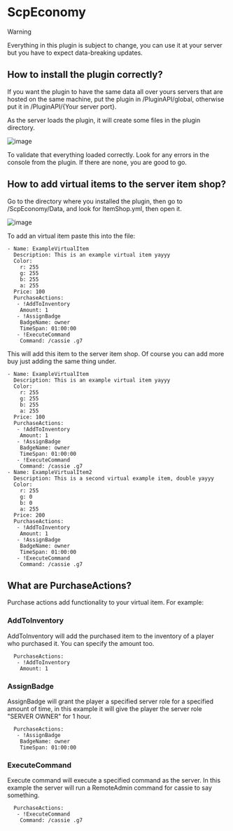 # ScpEconomy

> [!WARNING]
> Everything in this plugin is subject to change, you can use it at your server but you have to expect data-breaking updates.

## How to install the plugin correctly?

If you want the plugin to have the same data all over yours servers that are hosted on the same machine, put the plugin in /PluginAPI/global, otherwise put it in /PluginAPI/{Your server port}.

As the server loads the plugin, it will create some files in the plugin directory.

![image](https://github.com/user-attachments/assets/f3a5250b-8bc8-434b-8ee4-daecbde8e672)

To validate that everything loaded correctly. Look for any errors in the console from the plugin. If there are none, you are good to go.

## How to add virtual items to the server item shop?

Go to the directory where you installed the plugin, then go to /ScpEconomy/Data, and look for ItemShop.yml, then open it.

![image](https://github.com/user-attachments/assets/533fd320-ada6-4757-94a1-42026eaf35a4)

To add an virtual item paste this into the file:

```
- Name: ExampleVirtualItem
  Description: This is an example virtual item yayyy
  Color:
    r: 255
    g: 255
    b: 255
    a: 255
  Price: 100
  PurchaseActions:
   - !AddToInventory
    Amount: 1
   - !AssignBadge
    BadgeName: owner
    TimeSpan: 01:00:00
   - !ExecuteCommand
    Command: /cassie .g7
```

This will add this item to the server item shop.
Of course you can add more buy just adding the same thing under.

```
- Name: ExampleVirtualItem
  Description: This is an example virtual item yayyy
  Color:
    r: 255
    g: 255
    b: 255
    a: 255
  Price: 100
  PurchaseActions:
   - !AddToInventory
    Amount: 1
   - !AssignBadge
    BadgeName: owner
    TimeSpan: 01:00:00
   - !ExecuteCommand
    Command: /cassie .g7
- Name: ExampleVirtualItem2
  Description: This is a second virtual example item, double yayyy
  Color:
    r: 255
    g: 0
    b: 0
    a: 255
  Price: 200
  PurchaseActions:
   - !AddToInventory
    Amount: 1
   - !AssignBadge
    BadgeName: owner
    TimeSpan: 01:00:00
   - !ExecuteCommand
    Command: /cassie .g7
```

## What are PurchaseActions?

Purchase actions add functionality to your virtual item.
For example:

### AddToInventory
AddToInventory will add the purchased item to the inventory of a player who purchased it. You can specify the amount too.

```
  PurchaseActions:
   - !AddToInventory
    Amount: 1
```

### AssignBadge
AssignBadge will grant the player a specified server role for a specified amount of time, in this example it will give the player the server role "SERVER OWNER" for 1 hour.

```
  PurchaseActions:
   - !AssignBadge
    BadgeName: owner
    TimeSpan: 01:00:00
```

### ExecuteCommand
Execute command will execute a specified command as the server. In this example the server will run a RemoteAdmin command for cassie to say something.

```
  PurchaseActions:
   - !ExecuteCommand
    Command: /cassie .g7
```

